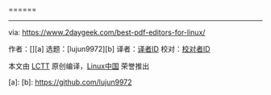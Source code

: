 [#]: subject: ()
[#]: via: (https://www.2daygeek.com/best-pdf-editors-for-linux/)
[#]: author: ( )
[#]: collector: (lujun9972)
[#]: translator: ( )
[#]: reviewer: ( )
[#]: publisher: ( )
[#]: url: ( )


======

--------------------------------------------------------------------------------

via: https://www.2daygeek.com/best-pdf-editors-for-linux/

作者：[][a]
选题：[lujun9972][b]
译者：[译者ID](https://github.com/译者ID)
校对：[校对者ID](https://github.com/校对者ID)

本文由 [LCTT](https://github.com/LCTT/TranslateProject) 原创编译，[Linux中国](https://linux.cn/) 荣誉推出

[a]: 
[b]: https://github.com/lujun9972
